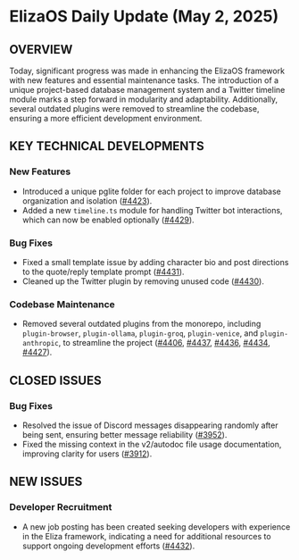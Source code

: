 # ElizaOS Daily Update (May 2, 2025)

## OVERVIEW 
Today, significant progress was made in enhancing the ElizaOS framework with new features and essential maintenance tasks. The introduction of a unique project-based database management system and a Twitter timeline module marks a step forward in modularity and adaptability. Additionally, several outdated plugins were removed to streamline the codebase, ensuring a more efficient development environment.

## KEY TECHNICAL DEVELOPMENTS

### New Features
- Introduced a unique pglite folder for each project to improve database organization and isolation ([#4423](https://github.com/elizaos/eliza/pull/4423)).
- Added a new `timeline.ts` module for handling Twitter bot interactions, which can now be enabled optionally ([#4429](https://github.com/elizaos/eliza/pull/4429)).

### Bug Fixes
- Fixed a small template issue by adding character bio and post directions to the quote/reply template prompt ([#4431](https://github.com/elizaos/eliza/pull/4431)).
- Cleaned up the Twitter plugin by removing unused code ([#4430](https://github.com/elizaos/eliza/pull/4430)).

### Codebase Maintenance
- Removed several outdated plugins from the monorepo, including `plugin-browser`, `plugin-ollama`, `plugin-groq`, `plugin-venice`, and `plugin-anthropic`, to streamline the project ([#4406](https://github.com/elizaos/eliza/pull/4406), [#4437](https://github.com/elizaos/eliza/pull/4437), [#4436](https://github.com/elizaos/eliza/pull/4436), [#4434](https://github.com/elizaos/eliza/pull/4434), [#4427](https://github.com/elizaos/eliza/pull/4427)).

## CLOSED ISSUES

### Bug Fixes
- Resolved the issue of Discord messages disappearing randomly after being sent, ensuring better message reliability ([#3952](https://github.com/elizaos/eliza/issues/3952)).
- Fixed the missing context in the v2/autodoc file usage documentation, improving clarity for users ([#3912](https://github.com/elizaos/eliza/issues/3912)).

## NEW ISSUES

### Developer Recruitment
- A new job posting has been created seeking developers with experience in the Eliza framework, indicating a need for additional resources to support ongoing development efforts ([#4432](https://github.com/elizaos/eliza/issues/4432)).